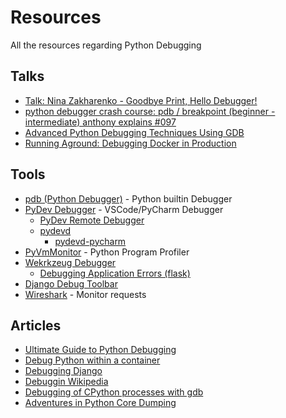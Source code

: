 # Resources

All the resources regarding Python Debugging

## Talks

- [Talk: Nina Zakharenko - Goodbye Print, Hello Debugger!](https://www.youtube.com/watch?v=5AYIe-3cD-s)
- [python debugger crash course: pdb / breakpoint (beginner - intermediate) anthony explains #097](https://www.youtube.com/watch?v=0LPuG825eAk)
- [Advanced Python Debugging Techniques Using GDB](https://www.youtube.com/watch?v=rB9rPdMRxIA)
- [Running Aground: Debugging Docker in Production](https://www.youtube.com/watch?v=AdMqCUhvRz8)

## Tools

- [pdb (Python Debugger)](https://docs.python.org/3/library/pdb.html) - Python builtin Debugger
- [PyDev Debugger](https://www.pydev.org/manual_adv_debugger.html) - VSCode/PyCharm Debugger
    - [PyDev Remote Debugger](https://www.pydev.org/manual_adv_remote_debugger.html)
    - [pydevd](https://pypi.org/project/pydevd/)
        - [pydevd-pycharm](https://pypi.org/project/pydevd-pycharm/)
- [PyVmMonitor](https://www.pyvmmonitor.com/) - Python Program Profiler
- [Wekrkzeug Debugger](https://werkzeug.palletsprojects.com/en/2.1.x/debug/)
    - [Debugging Application Errors (flask)](https://flask.palletsprojects.com/en/2.0.x/debugging/)
- [Django Debug Toolbar](https://github.com/jazzband/django-debug-toolbar)
- [Wireshark](https://www.wireshark.org/) - Monitor requests

## Articles

- [Ultimate Guide to Python Debugging](https://towardsdatascience.com/ultimate-guide-to-python-debugging-854dea731e1b)
- [Debug Python within a container](https://code.visualstudio.com/docs/containers/debug-python)
- [Debugging Django](https://stackoverflow.com/questions/1118183/how-to-debug-in-django-the-good-way)
- [Debuggin Wikipedia](https://en.wikipedia.org/wiki/Debugging)
- [Debugging of CPython processes with gdb](https://www.podoliaka.org/2016/04/10/debugging-cpython-gdb/)
- [Adventures in Python Core Dumping](https://gist.github.com/toolness/d56c1aab317377d5d17a)
